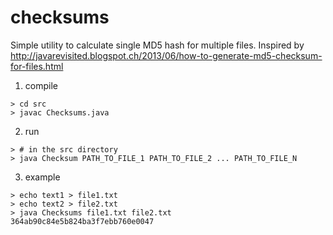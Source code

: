 checksums
=========

Simple utility to calculate single MD5 hash for multiple files.
Inspired by http://javarevisited.blogspot.ch/2013/06/how-to-generate-md5-checksum-for-files.html

1. compile

  ```
  > cd src
  > javac Checksums.java
  ```
  
2. run

  ```
  > # in the src directory
  > java Checksum PATH_TO_FILE_1 PATH_TO_FILE_2 ... PATH_TO_FILE_N
  ```
  
3. example
  
  ```
  > echo text1 > file1.txt
  > echo text2 > file2.txt
  > java Checksums file1.txt file2.txt
  364ab90c84e5b824ba3f7ebb760e0047
  ```
